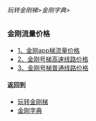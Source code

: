 ###### 玩转金刚梯>金刚字典>
### 金刚流量价格
- [1、金刚app梯流量价格](https://github.com/a2zitpro/web/blob/master/LadderFree/kkDictionary/Price/KKDTPriceOfApp.md)
- [2、金刚号梯高速线路价格]()
- [3、金刚号梯普通线路价格]()
#### 返回到
- [玩转金刚梯](https://github.com/a2zitpro/web/blob/master/LadderFree/A.md)
- [金刚字典](https://github.com/a2zitpro/web/blob/master/LadderFree/kkDictionary/KKDictionary.md)

